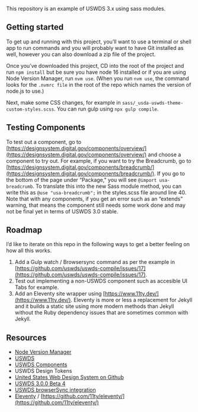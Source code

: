 This repository is an example of USWDS 3.x using sass modules. 

## Getting started

To get up and running with this project, you’ll want to use a terminal or shell app to run commands and you will probably want to have Git installed as well, however you can also download a zip file of the project.

Once you’ve downloaded this project, CD into the root of the project and run `npm install` but be sure you have node 16 installed or if you are using Node Version Manager, run `nvm use`. (When you run `nvm use`, the command looks for the `.nvmrc file` in the root of the repo which names the version of node.js to use.)

Next, make some CSS changes, for example in `sass/_usda-uswds-theme-custom-styles.scss`. You can run gulp using `npx gulp compile`. 

## Testing Components 
To test out a component, go to [https://designsystem.digital.gov/components/overview/](https://designsystem.digital.gov/components/overview/) and choose a component to try out. For example, if you want to try the Breadcrumb, go to [https://designsystem.digital.gov/components/breadcrumb/](https://designsystem.digital.gov/components/breadcrumb/). If you go to the bottom of the page under “Package," you will see `@import usa-breadcrumb`. To translate this into the new Sass module method, you can write this as `@use "usa-breadcrumb";` in the styles.scss file around line 40. Note that with any components, if you get an error such as an “extends” warning, that means the component still needs some work done and may not be final yet in terms of USWDS 3.0 stable. 

## Roadmap
I’d like to iterate on this repo in the following ways to get a better feeling on how all this works.  

1. Add a Gulp watch / Browsersync command as per the example in [https://github.com/uswds/uswds-compile/issues/17](https://github.com/uswds/uswds-compile/issues/17). 
2. Test out implementing a non-USWDS component such as accesible UI Tabs for example. 
3. Add an Eleventy site wrapper using [https://www.11ty.dev/](https://www.11ty.dev/). Eleventy is more or less a replacement for Jekyll and it builds a static site using more modern methods than Jekyll without the Ruby dependency issues that are sometimes common with Jekyll.

## Resources
* [Node Version Manager](https://github.com/nvm-sh/nvm)
* [USWDS](https://designsystem.digital.gov/)
* [USWDS Components](https://designsystem.digital.gov/components/overview/)
* USWDS Design Tokens
* [United States Web Design System on Github](https://github.com/uswds/uswds)
* [USWDS 3.0.0 Beta 4](https://github.com/uswds/uswds/discussions/4587)
* [USWDS browserSync integration](https://github.com/uswds/uswds-compile/issues/17)
* [Eleventy](https://www.11ty.dev/) / [https://github.com/11ty/eleventy/](https://github.com/11ty/eleventy/)
